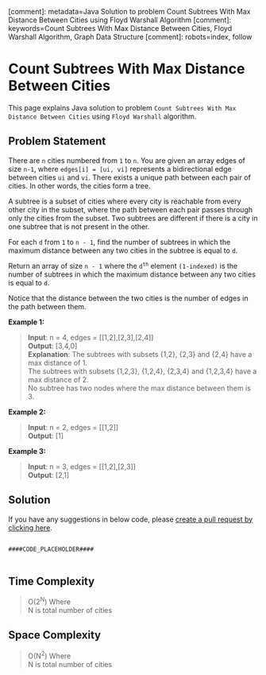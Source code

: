 [comment]: metadata=Java Solution to problem Count Subtrees With Max Distance Between Cities using Floyd Warshall Algorithm
[comment]: keywords=Count Subtrees With Max Distance Between Cities, Floyd Warshall Algorithm, Graph Data Structure
[comment]: robots=index, follow


<h1>Count Subtrees With Max Distance Between Cities</h1>
<p>
This page explains Java solution to problem <code class="inline">Count Subtrees With Max Distance Between Cities</code> using <code class="inline">Floyd Warshall</code> algorithm.
</p>


<h2 class="heading">Problem Statement</h2>
<p>
There are <code class="inline">n</code> cities numbered from <code class="inline">1</code> to <code class="inline">n</code>. You are given an array edges of size <code class="inline">n-1</code>, where <code class="inline">edges[i] = [ui, vi]</code> represents a bidirectional edge between cities <code class="inline">ui</code> and <code class="inline">vi</code>. There exists a unique path between each pair of cities. In other words, the cities form a tree.
</p>
<p>
A subtree is a subset of cities where every city is reachable from every other city in the subset, where the path between each pair passes through only the cities from the subset. Two subtrees are different if there is a city in one subtree that is not present in the other.
</p>
<p>
For each <code class="inline">d</code> from <code class="inline">1</code> to <code class="inline">n - 1</code>, find the number of subtrees in which the maximum distance between any two cities in the subtree is equal to <code class="inline">d</code>.
</p>
<p>
Return an array of size <code class="inline">n - 1</code> where the <code class="inline">d<sup>th</sup></code> element <code class="inline">(1-indexed)</code> is the number of subtrees in which the maximum distance between any two cities is equal to <code class="inline">d</code>.
</p>
<p>
Notice that the distance between the two cities is the number of edges in the path between them.
</p>

<b>Example 1:</b>
<blockquote>
<p>
<b>Input</b>: n = 4, edges = [[1,2],[2,3],[2,4]]<br/>
<b>Output</b>: [3,4,0]<br/>
<b>Explanation</b>: The subtrees with subsets {1,2}, {2,3} and {2,4} have a max distance of 1. <br />
The subtrees with subsets {1,2,3}, {1,2,4}, {2,3,4} and {1,2,3,4} have a max distance of 2. <br />
No subtree has two nodes where the max distance between them is 3.
</p>
</blockquote>

<b>Example 2:</b>
<blockquote>
<p>
<b>Input</b>: n = 2, edges = [[1,2]]<br/>
<b>Output</b>: [1]<br/>
</p>
</blockquote>

<b>Example 3:</b>
<blockquote>
<p>
<b>Input</b>: n = 3, edges = [[1,2],[2,3]]<br/>
<b>Output</b>: [2,1]<br/>
</p>
</blockquote>


<h2 class="heading">Solution</h2>
If you have any suggestions in below code, please <a href="####LINK_PLACEHOLDER####" target="_blank" rel="noopener noreferrer" class="absolute">create a pull request by clicking here</a>.
<pre>
<code class="language-java">
####CODE_PLACEHOLDER####
</code>
</pre>


<h2 class="heading">Time Complexity</h2>
<blockquote>
<p>
O(2<sup>N</sup>) Where <br />
N is total number of cities<br />
</p>
</blockquote>


<h2 class="heading">Space Complexity</h2>
<blockquote>
<p>
O(N<sup>2</sup>) Where <br >
N is total number of cities<br />
</p>
</blockquote>
